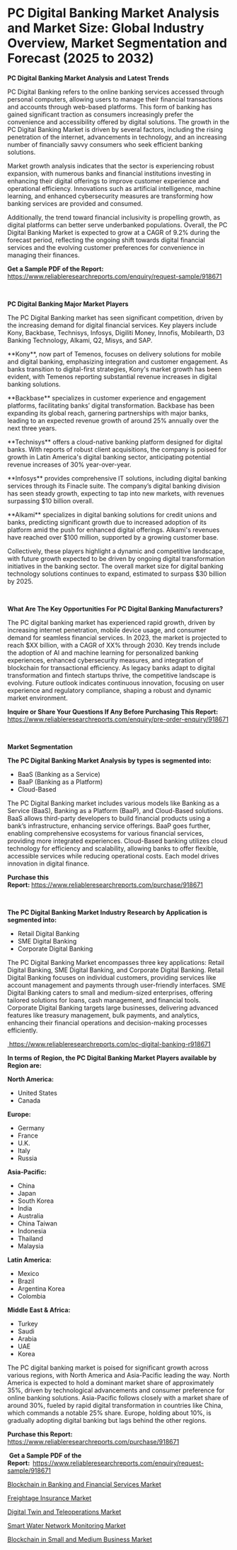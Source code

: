 <p><h1>PC Digital Banking Market Analysis and Market Size: Global Industry Overview, Market Segmentation and Forecast (2025 to 2032)</h1></p><p><strong>PC Digital Banking Market Analysis and Latest Trends</strong></p>
<p><p>PC Digital Banking refers to the online banking services accessed through personal computers, allowing users to manage their financial transactions and accounts through web-based platforms. This form of banking has gained significant traction as consumers increasingly prefer the convenience and accessibility offered by digital solutions. The growth in the PC Digital Banking Market is driven by several factors, including the rising penetration of the internet, advancements in technology, and an increasing number of financially savvy consumers who seek efficient banking solutions.</p><p>Market growth analysis indicates that the sector is experiencing robust expansion, with numerous banks and financial institutions investing in enhancing their digital offerings to improve customer experience and operational efficiency. Innovations such as artificial intelligence, machine learning, and enhanced cybersecurity measures are transforming how banking services are provided and consumed.</p><p>Additionally, the trend toward financial inclusivity is propelling growth, as digital platforms can better serve underbanked populations. Overall, the PC Digital Banking Market is expected to grow at a CAGR of 9.2% during the forecast period, reflecting the ongoing shift towards digital financial services and the evolving customer preferences for convenience in managing their finances.</p></p>
<p><strong>Get a Sample PDF of the Report:&nbsp;</strong> <a href="https://www.reliableresearchreports.com/enquiry/request-sample/918671?utm_campaign=33&utm_medium=2&utm_source=Github&utm_content=ia&utm_term=07032025&utm_id=pc-digital-banking">https://www.reliableresearchreports.com/enquiry/request-sample/918671</a></p>
<p>&nbsp;</p>
<p><strong>PC Digital Banking Major Market Players</strong></p>
<p><p>The PC Digital Banking market has seen significant competition, driven by the increasing demand for digital financial services. Key players include Kony, Backbase, Technisys, Infosys, Digiliti Money, Innofis, Mobilearth, D3 Banking Technology, Alkami, Q2, Misys, and SAP.</p><p>**Kony**, now part of Temenos, focuses on delivery solutions for mobile and digital banking, emphasizing integration and customer engagement. As banks transition to digital-first strategies, Kony's market growth has been evident, with Temenos reporting substantial revenue increases in digital banking solutions.</p><p>**Backbase** specializes in customer experience and engagement platforms, facilitating banks’ digital transformation. Backbase has been expanding its global reach, garnering partnerships with major banks, leading to an expected revenue growth of around 25% annually over the next three years.</p><p>**Technisys** offers a cloud-native banking platform designed for digital banks. With reports of robust client acquisitions, the company is poised for growth in Latin America's digital banking sector, anticipating potential revenue increases of 30% year-over-year.</p><p>**Infosys** provides comprehensive IT solutions, including digital banking services through its Finacle suite. The company’s digital banking division has seen steady growth, expecting to tap into new markets, with revenues surpassing $10 billion overall.</p><p>**Alkami** specializes in digital banking solutions for credit unions and banks, predicting significant growth due to increased adoption of its platform amid the push for enhanced digital offerings. Alkami's revenues have reached over $100 million, supported by a growing customer base.</p><p>Collectively, these players highlight a dynamic and competitive landscape, with future growth expected to be driven by ongoing digital transformation initiatives in the banking sector. The overall market size for digital banking technology solutions continues to expand, estimated to surpass $30 billion by 2025.</p></p>
<p>&nbsp;</p>
<p><strong>What Are The Key Opportunities For PC Digital Banking Manufacturers?</strong></p>
<p><p>The PC digital banking market has experienced rapid growth, driven by increasing internet penetration, mobile device usage, and consumer demand for seamless financial services. In 2023, the market is projected to reach $XX billion, with a CAGR of XX% through 2030. Key trends include the adoption of AI and machine learning for personalized banking experiences, enhanced cybersecurity measures, and integration of blockchain for transactional efficiency. As legacy banks adapt to digital transformation and fintech startups thrive, the competitive landscape is evolving. Future outlook indicates continuous innovation, focusing on user experience and regulatory compliance, shaping a robust and dynamic market environment.</p></p>
<p><strong>Inquire or Share Your Questions If Any Before Purchasing This Report:</strong> <a href="https://www.reliableresearchreports.com/enquiry/pre-order-enquiry/918671?utm_campaign=33&utm_medium=2&utm_source=Github&utm_content=ia&utm_term=07032025&utm_id=pc-digital-banking">https://www.reliableresearchreports.com/enquiry/pre-order-enquiry/918671</a></p>
<p>&nbsp;</p>
<p><strong>Market Segmentation</strong></p>
<p><strong>The PC Digital Banking Market Analysis by types is segmented into:</strong></p>
<p><ul><li>BaaS (Banking as a Service)</li><li>BaaP (Banking as a Platform)</li><li>Cloud-Based</li></ul></p>
<p><p>The PC Digital Banking market includes various models like Banking as a Service (BaaS), Banking as a Platform (BaaP), and Cloud-Based solutions. BaaS allows third-party developers to build financial products using a bank’s infrastructure, enhancing service offerings. BaaP goes further, enabling comprehensive ecosystems for various financial services, providing more integrated experiences. Cloud-Based banking utilizes cloud technology for efficiency and scalability, allowing banks to offer flexible, accessible services while reducing operational costs. Each model drives innovation in digital finance.</p></p>
<p><strong>Purchase this Report:&nbsp;</strong><a href="https://www.reliableresearchreports.com/purchase/918671?utm_campaign=33&utm_medium=2&utm_source=Github&utm_content=ia&utm_term=07032025&utm_id=pc-digital-banking">https://www.reliableresearchreports.com/purchase/918671</a></p>
<p>&nbsp;</p>
<p><strong>The PC Digital Banking Market Industry Research by Application is segmented into:</strong></p>
<p><ul><li>Retail Digital Banking</li><li>SME Digital Banking</li><li>Corporate Digital Banking</li></ul></p>
<p><p>The PC Digital Banking Market encompasses three key applications: Retail Digital Banking, SME Digital Banking, and Corporate Digital Banking. Retail Digital Banking focuses on individual customers, providing services like account management and payments through user-friendly interfaces. SME Digital Banking caters to small and medium-sized enterprises, offering tailored solutions for loans, cash management, and financial tools. Corporate Digital Banking targets large businesses, delivering advanced features like treasury management, bulk payments, and analytics, enhancing their financial operations and decision-making processes efficiently.</p></p>
<p><a href="https://www.reliableresearchreports.com/pc-digital-banking-r918671?utm_campaign=33&utm_medium=2&utm_source=Github&utm_content=ia&utm_term=07032025&utm_id=pc-digital-banking">&nbsp;https://www.reliableresearchreports.com/pc-digital-banking-r918671</a></p>
<p><strong>In terms of Region, the PC Digital Banking Market Players available by Region are:</strong></p>
<p>
    <p> <strong> North America: </strong>
        <ul>
            <li>United States</li>
            <li>Canada</li>
        </ul>
        </p> 
    <p> <strong> Europe: </strong>
        <ul>
            <li>Germany</li>
            <li>France</li>
            <li>U.K.</li>
            <li>Italy</li>
            <li>Russia</li>
        </ul>
        </p> 
    <p> <strong> Asia-Pacific: </strong>
        <ul>
            <li>China</li>
            <li>Japan</li>
            <li>South Korea</li>
            <li>India</li>
            <li>Australia</li>
            <li>China Taiwan</li>
            <li>Indonesia</li>
            <li>Thailand</li>
            <li>Malaysia</li>
        </ul>
        </p> 
    <p> <strong> Latin America: </strong>
        <ul>
            <li>Mexico</li>
            <li>Brazil</li>
            <li>Argentina Korea</li>
            <li>Colombia</li>
        </ul>
        </p> 
    <p> <strong> Middle East & Africa: </strong>
        <ul>
            <li>Turkey</li>
            <li>Saudi</li>
            <li>Arabia</li>
            <li>UAE</li>
            <li>Korea</li>
        </ul>
    </p>
    </p>
<p><p>The PC digital banking market is poised for significant growth across various regions, with North America and Asia-Pacific leading the way. North America is expected to hold a dominant market share of approximately 35%, driven by technological advancements and consumer preference for online banking solutions. Asia-Pacific follows closely with a market share of around 30%, fueled by rapid digital transformation in countries like China, which commands a notable 25% share. Europe, holding about 10%, is gradually adopting digital banking but lags behind the other regions.</p></p>
<p><strong>Purchase this Report: </strong><a href="https://www.reliableresearchreports.com/purchase/918671?utm_campaign=33&utm_medium=2&utm_source=Github&utm_content=ia&utm_term=07032025&utm_id=pc-digital-banking">https://www.reliableresearchreports.com/purchase/918671</a></p>
<p>&nbsp;<strong>Get a Sample PDF of the Report:&nbsp;&nbsp;</strong><a href="https://www.reliableresearchreports.com/enquiry/request-sample/918671?utm_campaign=33&utm_medium=2&utm_source=Github&utm_content=ia&utm_term=07032025&utm_id=pc-digital-banking">https://www.reliableresearchreports.com/enquiry/request-sample/918671</a></p>
<p><strong></strong></p>
<p><p><a href="https://github.com/ridchycarlas/Market-Research-Report-List-1/blob/main/blockchain-in-banking-and-financial-services-market.md?utm_campaign=33&utm_medium=2&utm_source=Github&utm_content=ia&utm_term=07032025&utm_id=pc-digital-banking">Blockchain in Banking and Financial Services Market</a></p><p><a href="https://github.com/danzopachllq/Market-Research-Report-List-1/blob/main/freightage-insurance-market.md?utm_campaign=33&utm_medium=2&utm_source=Github&utm_content=ia&utm_term=07032025&utm_id=pc-digital-banking">Freightage Insurance Market</a></p><p><a href="https://github.com/hadshpinay/Market-Research-Report-List-1/blob/main/digital-twin-and-teleoperations-market.md?utm_campaign=33&utm_medium=2&utm_source=Github&utm_content=ia&utm_term=07032025&utm_id=pc-digital-banking">Digital Twin and Teleoperations Market</a></p><p><a href="https://github.com/fendtdjunawo/Market-Research-Report-List-1/blob/main/smart-water-network-monitoring-market.md?utm_campaign=33&utm_medium=2&utm_source=Github&utm_content=ia&utm_term=07032025&utm_id=pc-digital-banking">Smart Water Network Monitoring Market</a></p><p><a href="https://github.com/catlowdarcys/Market-Research-Report-List-1/blob/main/blockchain-in-small-and-medium-business-market.md?utm_campaign=33&utm_medium=2&utm_source=Github&utm_content=ia&utm_term=07032025&utm_id=pc-digital-banking">Blockchain in Small and Medium Business Market</a></p></p>